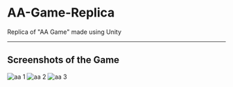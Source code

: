 # AA-Game-Replica
Replica of "AA Game" made using Unity

---
## Screenshots of the Game
![aa 1](https://user-images.githubusercontent.com/36204389/47734824-268ddc80-dc91-11e8-946f-df7ac436e4e6.PNG)
![aa 2](https://user-images.githubusercontent.com/36204389/47734825-268ddc80-dc91-11e8-9f6f-8c18ca442e8f.PNG)
![aa 3](https://user-images.githubusercontent.com/36204389/47734826-27267300-dc91-11e8-861e-34967f50143f.PNG)

